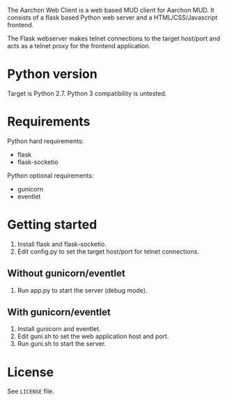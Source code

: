 The Aarchon Web Client is a web based MUD client for Aarchon MUD. It consists of a flask based Python web server and a HTML/CSS/Javascript frontend.

The Flask webserver makes telnet connections to the target host/port and acts as a telnet proxy for the frontend application. 


# Python version #
Target is Python 2.7. 
Python 3 compatibility is untested.

# Requirements #

Python hard requirements:

* flask
* flask-socketio

Python optional requirements:

* gunicorn
* eventlet

# Getting started #
1. Install flask and flask-socketio.
2. Edit config.py to set the target host/port for telnet connections.

## Without gunicorn/eventlet ##
1. Run app.py to start the server (debug mode).

## With gunicorn/eventlet ##
1. Install gunicorn and eventlet.
2. Edit guni.sh to set the web application host and port.
3. Run guni.sh to start the server.

# License
See ``LICENSE`` file.